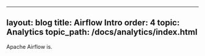   ---
layout: blog
title: Airflow Intro
order: 4
topic: Analytics
topic_path: /docs/analytics/index.html
---
Apache Airflow is.